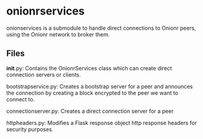 # onionrservices

onionservices is a submodule to handle direct connections to Onionr peers, using the Onionr network to broker them.

## Files

__init__.py: Contains the OnionrServices class which can create direct connection servers or clients.

bootstrapservice.py: Creates a bootstrap server for a peer and announces the connection by creating a block encrypted to the peer we want to connect to.

connectionserver.py: Creates a direct connection server for a peer

httpheaders.py: Modifies a Flask response object http response headers for security purposes.